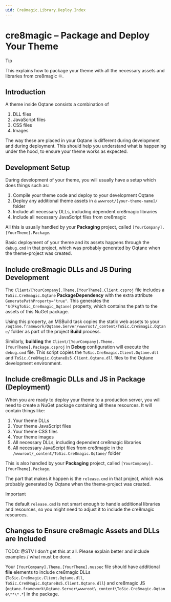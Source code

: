 ```yaml
---
uid: Cre8magic.Library.Deploy.Index
---
```


# cre8magic – Package and Deploy Your Theme

> [!TIP]
> This explains how to package your theme with all the necessary assets and libraries from cre8magic ♾️.

## Introduction

A theme inside Oqtane consists a combination of

1. DLL files
1. JavaScript files
1. CSS files
1. Images

The way these are placed in your Oqtane is different during development and during deployment.
This should help you understand what is happening under the hood, to ensure your theme works as expected.

## Development Setup

During development of your theme, you will usually have a setup which does things such as:

1. Compile your theme code and deploy to your development Oqtane
1. Deploy any additional theme assets in a `wwwroot/[your-theme-name]/` folder
1. Include all necessary DLLs, including dependent cre8magic libraries
1. Include all necessary JavaScript files from cre8magic

All this is usually handled by your **Packaging** project, called `[YourCompany].[YourTheme].Package`.

Basic deployment of your theme and its assets happens through the `debug.cmd` in that project,
which was probably generated by Oqtane when the theme-project was created.

## Include cre8magic DLLs and JS During Development

The `Client/[YourCompany].Theme.[YourTheme].Client.csproj` file includes a `ToSic.Cre8magic.Oqtane` **PackageDependency** with the extra attribute `GeneratePathProperty="true"`. This generates the `"$(PkgToSic_Cre8magic_Oqtane)` property, which contains the path to the assets of this NuGet package.

Using this property, an MSBuild task copies the static web assets to your `/oqtane.framework/Oqtane.Server/wwwroot/_content/ToSic.Cre8magic.Oqtane/` folder as part of the project **Build** process.

Similarly, **building** the `Client/[YourCompany].Theme.[YourTheme].Package.csproj` in **Debug** configuration will execute the `debug.cmd` file. This script copies the `ToSic.Cre8magic.Client.Oqtane.dll` and `ToSic.Cre8Magic.OqtaneBs5.Client.Oqtane.dll` files to the Oqtane development environment.


## Include cre8magic DLLs and JS in Package (Deployment)

When you are ready to deploy your theme to a production server,
you will need to create a NuGet package containing all these resources.
It will contain things like:

1. Your theme DLLs
1. Your theme JavaScript files
1. Your theme CSS files
1. Your theme images
1. All necessary DLLs, including dependent cre8magic libraries
1. All necessary JavaScript files from cre8magic in the `/wwwroot/_content/ToSic.Cre8magic.Oqtane/` folder

This is also handled by your **Packaging** project, called `[YourCompany].[YourTheme].Package`.

The part that makes it happen is the `release.cmd` in that project,
which was probably generated by Oqtane when the theme-project was created.

> [!IMPORTANT]
> The default `release.cmd` is not smart enough to handle additional libraries and resources,
> so you might need to adjust it to include the cre8magic resources.

## Changes to Ensure cre8magic Assets and DLLs are Included

TODO: @STV I don't get this at all. Please explain better and include examples / what must be done.

Your `[YourCompany].Theme.[YourTheme].nuspec` file should have additional **file** elements to include cre8magic DLLs (`ToSic.Cre8magic.Client.Oqtane.dll`, `ToSic.Cre8Magic.OqtaneBs5.Client.Oqtane.dll`) and cre8magic JS (`oqtane.framework\Oqtane.Server\wwwroot\_content\ToSic.Cre8magic.Oqtane\**\*.*`) in the package.